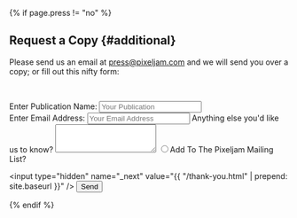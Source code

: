 {% if page.press != "no" %}

Request a Copy {#additional}
----------------------
Please send us an email at press@pixeljam.com and we will send you over a copy; or fill out this nifty form:

<br />

<form method="POST" action="//forms.brace.io/press@pixeljam.com">

<label for="Name">Enter Publication Name:</label>
      <input type="text" placeholder="Your Publication" name="name"><br />
<label for="Email">Enter Email Address: </label>
      <input type="email" placeholder="Your Email Address" name="_replyto">
<label for="TextArea">Anything else you'd like us to know?</label>
      <textarea name="message" class="form-control" rows="3"></textarea>
<label class="radio-inline">
      <input name="pick" type="radio" id="inlineCheckbox1" value="addToMailList">Add To The Pixeljam Mailing List?
</label>

<input type="hidden" name="_next" value="{{ "/thank-you.html" | prepend: site.baseurl }}" />
<input type="hidden" name="_subject" value="Press copy request for {{ page.title }}" />
<input type="submit" value="Send">
</form>

{% endif %}
